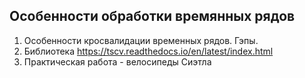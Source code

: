 ## Особенности обработки времянных рядов

1. Особенности кросвалидации временных рядов. Гэпы.
2. Библиотека https://tscv.readthedocs.io/en/latest/index.html
3. Практическая работа - велосипеды Сиэтла
